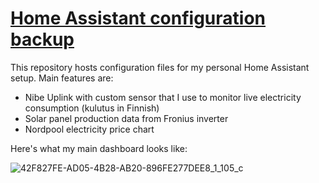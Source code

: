 # [Home Assistant configuration backup](https://www.home-assistant.io)
This repository hosts configuration files for my personal Home Assistant setup. Main features are:
- Nibe Uplink with custom sensor that I use to monitor live electricity consumption (kulutus in Finnish)
- Solar panel production data from Fronius inverter
- Nordpool electricity price chart

Here's what my main dashboard looks like:

![42F827FE-AD05-4B28-AB20-896FE277DEE8_1_105_c](https://user-images.githubusercontent.com/108755/201537478-fb66cfb8-876d-4793-a06c-7338e265d95d.jpeg)

